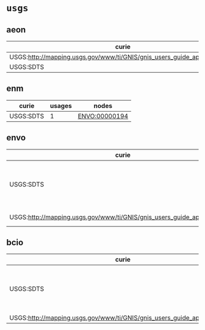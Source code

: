 # `usgs`

## aeon

| curie                                                                    |   usages | nodes                                                         |
|--------------------------------------------------------------------------|----------|---------------------------------------------------------------|
| USGS:http://mapping.usgs.gov/www/ti/GNIS/gnis_users_guide_appendixc.html |        1 | [ENVO:00000062](http://purl.obolibrary.org/obo/ENVO_00000062) |
| USGS:SDTS                                                                |        1 | [ENVO:00000062](http://purl.obolibrary.org/obo/ENVO_00000062) |

## enm

| curie     |   usages | nodes                                                         |
|-----------|----------|---------------------------------------------------------------|
| USGS:SDTS |        1 | [ENVO:00000194](http://purl.obolibrary.org/obo/ENVO_00000194) |

## envo

| curie                                                                    |   usages | nodes                                                                                                                                                                                                                                                                                                                          |
|--------------------------------------------------------------------------|----------|--------------------------------------------------------------------------------------------------------------------------------------------------------------------------------------------------------------------------------------------------------------------------------------------------------------------------------|
| USGS:SDTS                                                                |      187 | [ENVO:00000011](http://purl.obolibrary.org/obo/ENVO_00000011), [ENVO:00000016](http://purl.obolibrary.org/obo/ENVO_00000016), [ENVO:00000019](http://purl.obolibrary.org/obo/ENVO_00000019), [ENVO:00000020](http://purl.obolibrary.org/obo/ENVO_00000020), [ENVO:00000022](http://purl.obolibrary.org/obo/ENVO_00000022), ... |
| USGS:http://mapping.usgs.gov/www/ti/GNIS/gnis_users_guide_appendixc.html |        2 | [ENVO:00000023](http://purl.obolibrary.org/obo/ENVO_00000023), [ENVO:00000062](http://purl.obolibrary.org/obo/ENVO_00000062)                                                                                                                                                                                                   |

## bcio

| curie                                                                    |   usages | nodes                                                                                                                                                                                                                                                                                                                          |
|--------------------------------------------------------------------------|----------|--------------------------------------------------------------------------------------------------------------------------------------------------------------------------------------------------------------------------------------------------------------------------------------------------------------------------------|
| USGS:SDTS                                                                |        5 | [ENVO:00000062](http://purl.obolibrary.org/obo/ENVO_00000062), [ENVO:00000064](http://purl.obolibrary.org/obo/ENVO_00000064), [ENVO:00000091](http://purl.obolibrary.org/obo/ENVO_00000091), [ENVO:00000106](http://purl.obolibrary.org/obo/ENVO_00000106), [ENVO:00000109](http://purl.obolibrary.org/obo/ENVO_00000109), ... |
| USGS:http://mapping.usgs.gov/www/ti/GNIS/gnis_users_guide_appendixc.html |        1 | [ENVO:00000062](http://purl.obolibrary.org/obo/ENVO_00000062)                                                                                                                                                                                                                                                                  |

